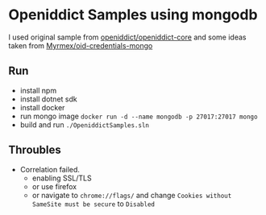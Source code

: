 # Openiddict Samples using mongodb

I used original sample from [openiddict/openiddict-core](https://github.com/openiddict/openiddict-core) and some ideas taken from [Myrmex/oid-credentials-mongo](https://github.com/Myrmex/oid-credentials-mongo)

## Run

- install npm
- install dotnet sdk
- install docker
- run mongo image ```docker run -d --name mongodb -p 27017:27017 mongo```
- build and run ```./OpeniddictSamples.sln```

## Throubles

- Correlation failed.
  - enabling SSL/TLS
  - or use firefox
  - or navigate to `chrome://flags/` and change `Cookies without SameSite must be secure` to `Disabled`

